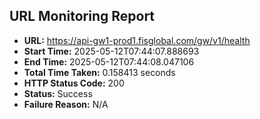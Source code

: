 ## URL Monitoring Report

- **URL:** https://api-gw1-prod1.fisglobal.com/gw/v1/health
- **Start Time:** 2025-05-12T07:44:07.888693
- **End Time:** 2025-05-12T07:44:08.047106
- **Total Time Taken:** 0.158413 seconds
- **HTTP Status Code:** 200
- **Status:** Success
- **Failure Reason:** N/A
